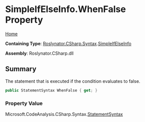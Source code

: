 <a name="_Top"></a>

# SimpleIfElseInfo\.WhenFalse Property

[Home](../../../../../README.md#_Top)

**Containing Type**: [Roslynator.CSharp.Syntax](../../README.md#_Top)\.[SimpleIfElseInfo](../README.md#_Top)

**Assembly**: Roslynator\.CSharp\.dll

## Summary

The statement that is executed if the condition evaluates to false\.

```csharp
public StatementSyntax WhenFalse { get; }
```

### Property Value

Microsoft\.CodeAnalysis\.CSharp\.Syntax\.[StatementSyntax](https://docs.microsoft.com/en-us/dotnet/api/microsoft.codeanalysis.csharp.syntax.statementsyntax)

